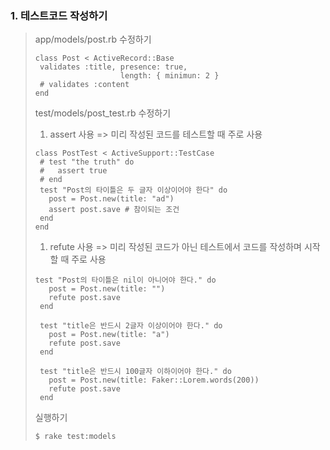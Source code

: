### 1. 테스트코드 작성하기

> app/models/post.rb 수정하기
>
> ```
> class Post < ActiveRecord::Base
>  validates :title, presence: true,
>                    length: { minimun: 2 }
>  # validates :content
> end
>
> ```
>
> test/models/post_test.rb 수정하기
>
> 1. assert 사용 => 미리 작성된 코드를 테스트할 때 주로 사용
>
> ```
> class PostTest < ActiveSupport::TestCase
>  # test "the truth" do
>  #   assert true
>  # end
>  test "Post의 타이틀은 두 글자 이상이어야 한다" do
>    post = Post.new(title: "ad")
>    assert post.save # 참이되는 조건
>  end
> end
> ```
>
> 1. refute 사용 => 미리 작성된 코드가 아닌 테스트에서 코드를 작성하며 시작할 때 주로 사용
>
> ```
> test "Post의 타이틀은 nil이 아니어야 한다." do
>    post = Post.new(title: "")
>    refute post.save
>  end
>
>  test "title은 반드시 2글자 이상이어야 한다." do
>    post = Post.new(title: "a")
>    refute post.save
>  end
>
>  test "title은 반드시 100글자 이하이어야 한다." do
>    post = Post.new(title: Faker::Lorem.words(200))
>    refute post.save
>  end	
> ```
>
> 실행하기
>
> ```
> $ rake test:models
> ```